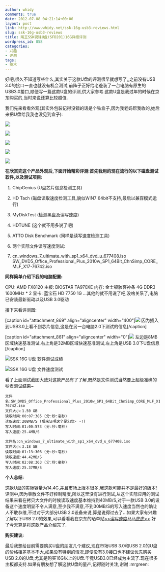 ```yaml
---
author: whidy
comments: true
date: 2012-07-08 04:21:14+00:00
layout: post
link: http://www.whidy.net/ssk-16g-usb3-reviews.html
slug: ssk-16g-usb3-reviews
title: 飚王SSK锐锋U盘(SFD201)16G详细评测
wordpress_id: 858
categories:
- 兴趣
- 评测
tags:
- 技术
---
```


好吧,很久不知道写些什么,其实关于这款U盘的评测很早就想写了,,之前没有USB 3.0的接口一直也就没有机会测试,前阵子正好给老爸装了一台电脑有原生的USB3.0接口,顺便写一篇这款U盘的评测,供大家参考.这款U盘是我过年的时候在京东购买的,当时来说还算比较超值.

我们先来看看外观(其实外包装记得没错的话是个铁盒子,因为我老妈帮我收的,她后来把U盘给我我也没见到盒子):

[![](/wp-content/uploads/2012/07/u_0-400x38.jpg)](/wp-content/uploads/2012/07/u_0.jpg)

[![](/wp-content/uploads/2012/07/u_1.jpg)](/wp-content/uploads/2012/07/u_1.jpg)

[![](/wp-content/uploads/2012/07/u_2.jpg)](/wp-content/uploads/2012/07/u_2.jpg)

[![](/wp-content/uploads/2012/07/u_3.jpg)](/wp-content/uploads/2012/07/u_3.jpg)

[![](/wp-content/uploads/2012/07/u_4.jpg)](/wp-content/uploads/2012/07/u_4.jpg)

**在欣赏完这个产品外观后,下面开始精彩评测:首先我用的现在流行的以下磁盘测试软件,以及测试项目:**



	
  1. ChipGenius (U盘芯片信息检测工具)

	
  2. HD Tach (磁盘读取速度检测工具,貌似WIN7 64bit不支持,最后以兼容模式运行)

	
  3. MyDiskTest (检测黑盘及读写速度)

	
  4. HDTUNE (这个就不用多说了吧)

	
  5. ATTO Disk Benchmark (同样是读写速度检测工具)

	
  6. 两个实际文件读写速度测试:

	
  7. cn_windows_7_ultimate_with_sp1_x64_dvd_u_677408.iso
SW_DVD5_Office_Professional_Plus_2010w_SP1_64Bit_ChnSimp_CORE_MLF_X17-76742.iso


**同样简单介绍下我的电脑配置:**

CPU: AMD FX8120
主板: BIOSTAR TA970XE
内存: 金士顿骇客神条 4G DDR3 1600MHz * 2
显卡: 蓝宝石 HD 7750 1G
...其他的就不用说了吧,没啥关系了,电脑已安装最新驱动以及USB 3.0驱动

接下来看评测图:

[caption id="attachment_869" align="aligncenter" width="400"][![](/wp-content/uploads/2012/07/usb2.0-info-400x310.jpg)](/wp-content/uploads/2012/07/usb2.0-info.jpg) 因为插入到USB3.0上看不到芯片信息,这是在另一台电脑2.0下测试的信息[/caption]

[caption id="attachment_861" align="aligncenter" width="0"][![](/wp-content/uploads/2012/07/HDTACH.jpg)](/wp-content/uploads/2012/07/HDTACH.jpg) 左边是8MB区域快速基准测试,右上角是32MB区域快速基准测试,左上角是USB 3.0下U盘信息[/caption]



![SSK 16G U盘 软件测试成绩](/wp-content/uploads/2012/07/test_2.jpg)

![SSK 16G U盘 文件速度测试](/wp-content/uploads/2012/07/test_1.jpg)

看了上面测试截图大致对这款产品有了了解,既然是文件测试当然要上超级准确的秒表测试结果~

    
    文件名:SW_DVD5_Office_Professional_Plus_2010w_SP1_64Bit_ChnSimp_CORE_MLF_X17-76742.iso
    文件大小:1.50 GB
    读取时间:00:07:385 (分:秒:毫秒)
    读取速度:208MB/S (后来证明这个是幻觉- -!)
    写入时间:01:00:573 (分:秒:毫秒)
    写入速度:25.4MB/S
    
    文件名:cn_windows_7_ultimate_with_sp1_x64_dvd_u_677408.iso
    文件大小:3.18 GB
    读取时间:01:13:306 (分:秒:毫秒)
    读取速度:44.42MB/S
    写入时间:02:08:363 (分:秒:毫秒)
    写入速度:25.37MB/S


**个人总结:**

这款U盘的实际容量为14.4G,并且市场上版本很多,我这款可能并不是最好的版本!评测中,因为零散文件不好控制精度,所以这里没有进行测试,从这个实际应用的测试结果来看在拷贝大文件的时候读取速度基本维持到40MB/S,对于一款USB 3.0的设备这个速度明显不令人满意,至少我不满意,不到30MB/S的写入速度当然也的确让人不敢恭维,不过对于大部分USB 2.0设备来说,算是说得过去了...如果大家有兴趣了解以下USB 2.0的效果,可以看看我在京东的晒单贴[<<读写速度马马虎虎>>](http://comm.360buy.com/bbsDetail/558866_847daa5a-0ae0-4238-b90e-9b01ce33ec6a_1.html).好了今天算是将这款产品介绍完了.

**购买建议:**

最后我想给目前需要购买U盘的朋友几个建议,现在市场USB 3.0和USB 2.0的U盘的价格相差基本不大,如果没有特别的情况,即便没有3.0接口也不建议优先购买USB 2.0的U盘,尤其是购买16G以上的U盘.毕竟USB3.0已经成为主流了.现在很多主板都支持.如果有朋友想了解这款U盘的量产,记得随时关注,谢谢 :mrgreen:
